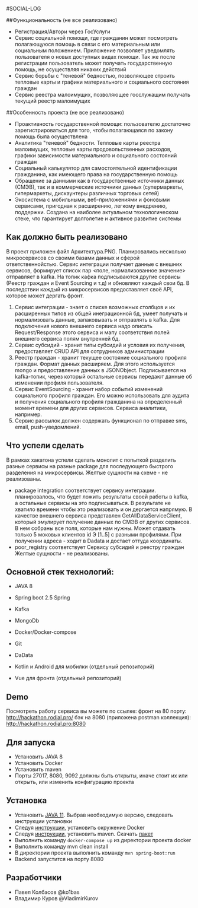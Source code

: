 #SOCIAL-LOG



##Функциональность (не все реализовано)

- Регистрация/Автори через ГосУслуги 
- Сервис социальной помощи, где гражданин может посмотреть полагающуюся 
помощь в связи с его материальным или социальным положением. Приложение позволяет
уведомлять пользователя о новых доступных видах помощи. Так же после регистрации
пользователь может получать государственную помощь, не осуществляя никаких действий
- Сервис борьбы с "теневой" бедностью, позволяющее строить тепловые карты и графики 
материального и социального состояния граждан
- Сервис реестра малоимущих, позволяющее госслужащим получать текущий реестр малоимущих

##Особенность проекта (не все реализовано)
- Проактивность государственной помощи: пользователю достаточно зарегистрироваться для того,
чтобы полагающаяся по закону помощь была осуществлена
- Аналитика "теневой" бедности. Тепловые карты реестра малоимущих, тепловые карты продовольственных
расходов, графики зависимости материального и социального состояний граждан
- Социальный калькулятор для самостоятельной идентификации гражданина, как имеющего права на государственную
помощь
- Обращение за данными как в государственные источники данных (СМЭВ), так и в коммерческие источники данных
(супермаркеты, гипермаркеты, дискаунтеры различных торговых сетей)
- Экосистема с мобильными, веб-приложениями и фоновыми сервисами, пригодная к расширению, легкому внедрению,
поддержки. Создана на наиболее актуальном технологическом стеке, что гарантирует долголетие и активное развитие
системы
  

## Как должно быть реализовано

В проект приложен файл Архитектура.PNG. 
Планировались несколько микросервисов со своими базами данных и сферой ответственнойстью.
Сервис интеграции получает данные с внешних сервисов, формирует список пар <поле, нормализованное значение>
отправляет в kafka. На топик кафка подписываются другие сервисы (Реестр граждан и Event Sourcing и т.д) 
и обновляют каждый свои бд. В последствии каждый из микросервисов предоставляет своё API, которое может дергать фронт.
 1. Сервис интеграции - знает о списке возможных столбцов и их расширенных типов из общей инеграционной бд, 
умеет получать и нормализовать данные, запаковывать и отправлять в kafka. Для подключения нового внешнего сервиса надо 
    описать Request/Response этого сервиса и мапу соответствия полей внешнего сервиса полям внутренней бд. 
 2. Сервис субсидий - хранит типы субсидий и условия их получения, предоставляет CRUD API для сотрудников администрации
 3. Реестр граждан - хранит текущее состояние социального профиля граждан. Формат данных расширяем. Для этого используется mongo
 и предоставление данных в JSONObject. Подписывается на kafka-топик, через который остальные сервисы передают данные об 
 изменении профиля пользователя. 
 4. Сервис EventSourcing - хранит набор событий изменений социального профиля граждан. Его можно использовать для аудита и 
    получения социального профиля гражданина на определенный момент времени для других сервисов. Сервиса аналитики, например.
 5. Сервис рассылок должен содержать функционал по отправке sms, email, push-уведомлений.
 

## Что успели сделать
В рамках хакатона успели сделать монолит с попыткой разделить разные сервисы на разные package для последующего быстрого
разделения на микросервисы. Желтые сущности на схеме - не реализованы.
- package integration соответствует сервису интеграции. планировалось, что будет ложить результаты своей работы в
  kafka, а остальные сервисы на это подписываться. В результате не хватило времени чтобы это реализовать и он дергается напрямую.
  В качестве внешнего сервиса представлен GetAllDataServiceClient, который эмулирует получение данных по СМЭВ от других сервисов.
  В нем собраны все поля, которые нам нужны. Может отдавать только 5 моковых клиентов id Э [1..5] с разными профилями. 
  При получении адреса - ходит в Dadata и достает оттуда координаты.
- poor_registry соответствует Сервису субсидий и реестру граждан
Желтые сущности - не реализованы.







## Основной стек технологий:
- JAVA 8
- Spring boot 2.5
  Spring
- Kafka
- MongoDb
- Docker/Docker-compose
- Git
- DaData

- Kotlin и Android для мобилки (отдельный репозиторий)
- Vue для фронта (отдельный репозиторий)

## Demo

Посмотреть работу сервиса вы можете по ссылке:
фронт на 80 порту:
    http://hackathon.rodial.pro/
бэк на 8080 (приложена postman коллекция):
  http://hackathon.rodial.pro:8080

## Для запуска 

- Установить JAVA 8
- Установить Docker
- Установить maven
- Порты 27017, 8080, 9092 должны быть открыты, иначе стоит их или открыть, или изменить конфигурацию проекта

## Установка

- Установить [JAVA 11](https://www.oracle.com/ru/java/technologies/javase/jdk11-archive-downloads.html). Выбрав 
необходимую версию, следовать инструкции установки
- Следуя [инструкции](https://docs.docker.com/get-docker/), установить окружение Docker
- Следуя [инструкции](https://maven.apache.org/install.html), установить maven. Скачать [пакет](https://maven.apache.org/download.cgi) 
- Выполнить команду `docker-compose up` из директории проекта docker
- Выполнить команду mvn clean install
- В директории проекта выполнить команду `mvn spring-boot:run`
- Backend запустится на порту 8080


## Разработчики
- Павел Колбасов @ko1bas
- Владимир Куров @VladimirKurov